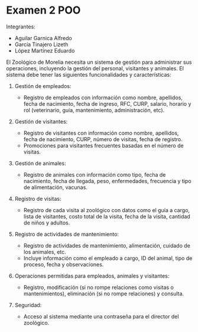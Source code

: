 # Examen 2 POO

Integrantes:
- Aguilar Garnica Alfredo
- García Tinajero Lizeth
- López Martínez Eduardo

El Zoológico de Morelia necesita un sistema de gestión para administrar sus operaciones, incluyendo la gestión del personal, visitantes y animales. El sistema debe tener las siguientes funcionalidades y características:

1. Gestión de empleados:
   - Registro de empleados con información como nombre, apellidos, fecha de nacimiento, fecha de ingreso, RFC, CURP, salario, horario y rol (veterinario, guía, mantenimiento, administración, etc).

2. Gestión de visitantes:
   - Registro de visitantes con información como nombre, apellidos, fecha de nacimiento, CURP, número de visitas, fecha de registro.
   - Promociones para visitantes frecuentes basadas en el número de visitas.

3. Gestión de animales:
   - Registro de animales con información como tipo, fecha de nacimiento, fecha de llegada, peso, enfermedades, frecuencia y tipo de alimentación, vacunas.

4. Registro de visitas:
   - Registro de cada visita al zoológico con datos como el guía a cargo, lista de visitantes, costo total de la visita, fecha de la visita, cantidad de niños y adultos.

5. Registro de actividades de mantenimiento:
   - Registro de actividades de mantenimiento, alimentación, cuidado de los animales, etc.
   - Incluye información como el empleado a cargo, ID del animal, tipo de proceso, fecha y observaciones.

6. Operaciones permitidas para empleados, animales y visitantes:
   - Registro, modificación (si no rompe relaciones como visitas o mantenimientos), eliminación (si no rompe relaciones) y consulta.

7. Seguridad:
   - Acceso al sistema mediante una contraseña para el director del zoológico.

